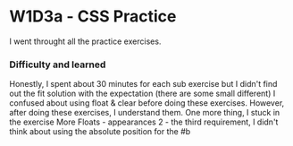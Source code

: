 # W1D3a - CSS Practice
I went throught all the practice exercises.
### Difficulty and learned
Honestly, I spent about 30 minutes for each sub exercise but I didn't find out the fit solution with the expectation (there are some small different)
I confused about using float & clear before doing these exercises. However, after doing these exercises, I understand them.
One more thing, I stuck in the exercise More Floats - appearances 2 - the third requirement, I didn't think about using the absolute position for the #b